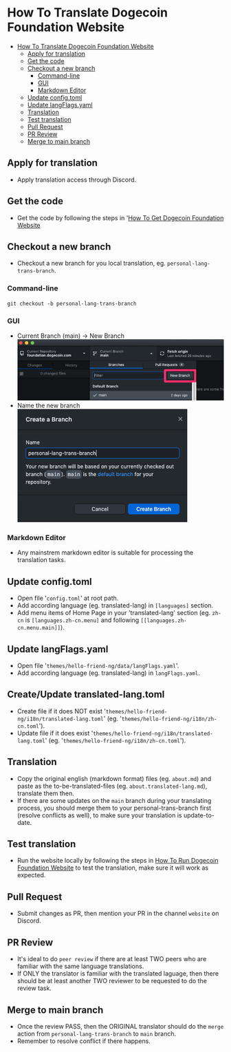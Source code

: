 # How To Translate Dogecoin Foundation Website

- [How To Translate Dogecoin Foundation Website](#how-to-translate-dogecoin-foundation-website)
  - [Apply for translation](#apply-for-translation)
  - [Get the code](#get-the-code)
  - [Checkout a new branch](#checkout-a-new-branch)
    - [Command-line](#command-line)
    - [GUI](#gui)
    - [Markdown Editor](#markdown-editor)
  - [Update config.toml](#update-configtoml)
  - [Update langFlags.yaml](#update-langflagsyaml)
  - [Translation](#translation)
  - [Test translation](#test-translation)
  - [Pull Request](#pull-request)
  - [PR Review](#pr-review)
  - [Merge to main branch](#merge-to-main-branch)

## Apply for translation

* Apply translation access through Discord.

## Get the code

* Get the code by following the steps in '[How To Get Dogecoin Foundation Website](how-to-get-website.md)

## Checkout a new branch

* Checkout a new branch for you local translation, eg. ```personal-lang-trans-branch```.


### Command-line

```
git checkout -b personal-lang-trans-branch
```

### GUI

* Current Branch (main) -> New Branch
![](img/github-desktop-new-branch-1.png)
* Name the new branch
![](img/github-desktop-new-branch-2.png)

### Markdown Editor
* Any mainstrem markdown editor is suitable for processing the translation tasks.

## Update config.toml

* Open file '```config.toml```' at root path.
* Add according language (eg. translated-lang) in ```[languages]``` section.
* Add menu items of Home Page in your 'translated-lang' section (eg. ```zh-cn``` is ```[languages.zh-cn.menu]``` and following ```[[languages.zh-cn.menu.main]]```).

## Update langFlags.yaml

* Open file '```themes/hello-friend-ng/data/langFlags.yaml```'.
* Add according language (eg. translated-lang) in ```langFlags.yaml```.

## Create/Update translated-lang.toml

* Create file if it does NOT exist '```themes/hello-friend-ng/i18n/translated-lang.toml```' (eg. '```themes/hello-friend-ng/i18n/zh-cn.toml```').
* Update file if it does exist '```themes/hello-friend-ng/i18n/translated-lang.toml```' (eg. '```themes/hello-friend-ng/i18n/zh-cn.toml```').


## Translation

* Copy the original english (markdown format) files (eg. ```about.md```) and paste as the to-be-translated-files (eg. ```about.translated-lang.md```), translate them then.
* If there are some updates on the ```main``` branch during your translating process, you should merge them to your personal-trans-branch first (resolve conflicts as well), to make sure your translation is update-to-date.

## Test translation

* Run the website locally by following the steps in [How To Run Dogecoin Foundation Website](how-to-run-website.md) to test the translation, make sure it will work as expected.

## Pull Request

* Submit changes as PR, then mention your PR in the channel ```website``` on Discord.


## PR Review

* It's ideal to do ```peer review``` if there are at least TWO peers who are familiar with the same language translations.
* If ONLY the translator is familiar with the translated laguage, then there should be at least another TWO reviewer to be requested to do the review task.

## Merge to main branch

* Once the review PASS, then the ORIGINAL translator should do the ```merge``` action from ```personal-lang-trans-branch``` to ```main``` branch.
* Remember to resolve conflict if there happens.